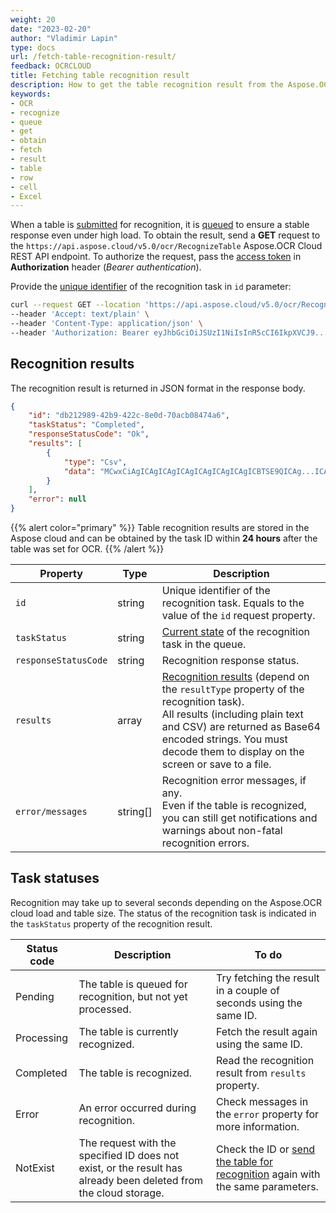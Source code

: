 ```yaml
---
weight: 20
date: "2023-02-20"
author: "Vladimir Lapin"
type: docs
url: /fetch-table-recognition-result/
feedback: OCRCLOUD
title: Fetching table recognition result
description: How to get the table recognition result from the Aspose.OCR Cloud queue.
keywords:
- OCR
- recognize
- queue
- get
- obtain
- fetch
- result
- table
- row
- cell
- Excel
---
```


When a table is [submitted](/ocr/send-table-for-recognition/) for recognition, it is [queued](/ocr/recognition-workflow/) to ensure a stable response even under high load. To obtain the result, send a **GET** request to the `https://api.aspose.cloud/v5.0/ocr/RecognizeTable` Aspose.OCR Cloud REST API endpoint. To authorize the request, pass the [access token](/ocr/authorization/) in **Authorization** header (_Bearer authentication_).

Provide the [unique identifier](/ocr/send-table-for-recognition/#return-value) of the recognition task in `id` parameter:

```bash
curl --request GET --location 'https://api.aspose.cloud/v5.0/ocr/RecognizeTable?id=db212989-42b9-422c-8e0d-70acb08474a6' \
--header 'Accept: text/plain' \
--header 'Content-Type: application/json' \
--header 'Authorization: Bearer eyJhbGciOiJSUzI1NiIsInR5cCI6IkpXVCJ9...HaRYOxBcCRCPLnrFCVXpw7UA' \
```

## Recognition results

The recognition result is returned in JSON format in the response body.

```json
{
	"id": "db212989-42b9-422c-8e0d-70acb08474a6",
	"taskStatus": "Completed",
	"responseStatusCode": "Ok",
	"results": [
		{
			"type": "Csv",
			"data": "MCwxCiAgICAgICAgICAgICAgICAgICAgICBTSE9QICAg...ICAgICBUSEFOSyB5byAgSSwKLAo="
		}
	],
	"error": null
}
```

{{% alert color="primary" %}}
Table recognition results are stored in the Aspose cloud and can be obtained by the task ID within **24 hours** after the table was set for OCR.
{{% /alert %}}

Property | Type | Description
--------- | ---- | -----------
`id` | string | Unique identifier of the recognition task. Equals to the value of the `id` request property.
`taskStatus` | string | [Current state](#task-statuses) of the recognition task in the queue.
`responseStatusCode` | string | Recognition response status.
`results` | array | [Recognition results](/ocr/result-format/) (depend on the `resultType` property of the recognition task).<br />All results (including plain text and CSV) are returned as Base64 encoded strings. You must decode them to display on the screen or save to a file.
`error/messages` | string[] | Recognition error messages, if any.<br />Even if the table is recognized, you can still get notifications and warnings about non-fatal recognition errors.

## Task statuses

Recognition may take up to several seconds depending on the Aspose.OCR cloud load and table size. The status of the recognition task is indicated in the `taskStatus` property of the recognition result.

Status code | Description | To do
----------- | ----------- | ------
Pending | The table is queued for recognition, but not yet processed. | Try fetching the result in a couple of seconds using the same ID.
Processing | The table is currently recognized. | Fetch the result again using the same ID.
Completed | The table is recognized. | Read the recognition result from `results` property.
Error | An error occurred during recognition. | Check messages in the `error` property for more information.
NotExist | The request with the specified ID does not exist, or the result has already been deleted from the cloud storage. | Check the ID or [send the table for recognition](/ocr/send-table-for-recognition/) again with the same parameters.
